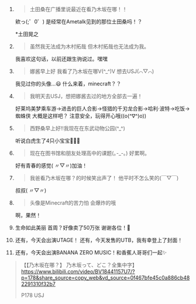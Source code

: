 1. > 土田桑在广播里说最近在看乃木坂在哪！！

   欸っ(;゜0゜) 是经常在Ametalk见到的那位土田桑吗！？

   *土田晃之

6. > 虽然我无法成为木村拓哉 但木村拓哉也无法成为我。

   我喜欢这句话，以前还跟生驹说过。嘿嘿

7. > 娜酱早上好 我看了乃木坂在哪V(^_^)V 想去USJ(⌒▽⌒)

   我见过你的头像…😃 什么来着，minecraft？？

4. > 我明天去USJ，想把娜酱去过的地方全部去一遍！

   好莱坞美梦乘车游→进击的巨人合影→怪猎的千刃龙合影→哈利·波特→吃饭→蜘蛛侠 大概是这样吧？ 注意安全，玩得开心哦((o(^∇^)o))

9. > 西野桑早上好!!我现在在东武动物公园(^_^)

   听说白虎生了4只小宝宝🐯💓💓

10. > 现在在图书馆和朋友处理高中的课题(｡-_-｡) 好累啊。

    好有青春的感觉( 〃▽〃)加油！

11. > 我爸看乃木坂在哪？的时候笑出声了！ 他平时不怎么笑的(￣▽￣)

    叔叔( 〃▽〃)

12. > 头像是Minecraft的苦力怕 会爆炸的哦

    啊，果然！

13. 生命如此美丽 首周？好像卖了50万张 谢谢各位！🌠

14. 还有，今天会出演UTAGE！ 还有，今天发售的UTB，我有幸登上了封面！

15. 还有，今天会出演BANANA ZERO MUSIC！和香蕉人哥哥们一起✨



> 【【乃木坂在哪？】 乃木坂って、どこ？全集中字】 https://www.bilibili.com/video/BV18441157U7/?p=178&share_source=copy_web&vd_source=0f467bfe45c0a886cb482291310f32b7
>
> P178 USJ